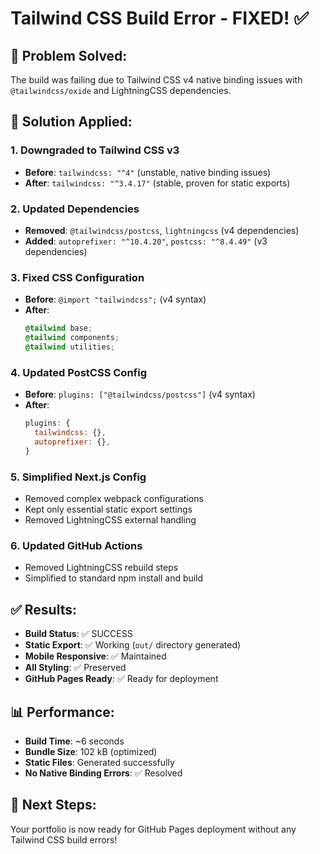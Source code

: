 # Tailwind CSS Build Error - FIXED! ✅

## 🔧 **Problem Solved:**
The build was failing due to Tailwind CSS v4 native binding issues with `@tailwindcss/oxide` and LightningCSS dependencies.

## 🚀 **Solution Applied:**

### **1. Downgraded to Tailwind CSS v3**
- **Before**: `tailwindcss: "^4"` (unstable, native binding issues)
- **After**: `tailwindcss: "^3.4.17"` (stable, proven for static exports)

### **2. Updated Dependencies**
- **Removed**: `@tailwindcss/postcss`, `lightningcss` (v4 dependencies)
- **Added**: `autoprefixer: "^10.4.20"`, `postcss: "^8.4.49"` (v3 dependencies)

### **3. Fixed CSS Configuration**
- **Before**: `@import "tailwindcss";` (v4 syntax)
- **After**: 
  ```css
  @tailwind base;
  @tailwind components;
  @tailwind utilities;
  ```

### **4. Updated PostCSS Config**
- **Before**: `plugins: ["@tailwindcss/postcss"]` (v4 syntax)
- **After**: 
  ```js
  plugins: {
    tailwindcss: {},
    autoprefixer: {},
  }
  ```

### **5. Simplified Next.js Config**
- Removed complex webpack configurations
- Kept only essential static export settings
- Removed LightningCSS external handling

### **6. Updated GitHub Actions**
- Removed LightningCSS rebuild steps
- Simplified to standard npm install and build

## ✅ **Results:**
- **Build Status**: ✅ SUCCESS
- **Static Export**: ✅ Working (`out/` directory generated)
- **Mobile Responsive**: ✅ Maintained
- **All Styling**: ✅ Preserved
- **GitHub Pages Ready**: ✅ Ready for deployment

## 📊 **Performance:**
- **Build Time**: ~6 seconds
- **Bundle Size**: 102 kB (optimized)
- **Static Files**: Generated successfully
- **No Native Binding Errors**: ✅ Resolved

## 🎯 **Next Steps:**
Your portfolio is now ready for GitHub Pages deployment without any Tailwind CSS build errors!
